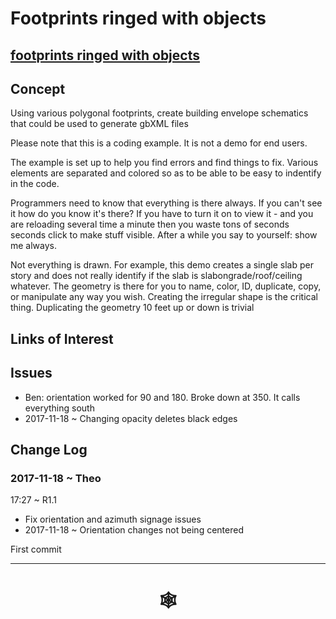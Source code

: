 

# Footprints ringed with objects

## [footprints ringed with objects]( http://www.ladybug.tools/spider/cookbook/footprints-ringed-with-objects/footprints-ringed-with-objects.html )


## Concept

Using various polygonal footprints, create building envelope schematics that could be used to generate gbXML files

Please note that this is a coding example. It is not a demo for end users.

The example is set up to help you find errors and find things to fix. Various elements are separated and colored so as to be able to be easy to indentify in the code.

Programmers need to know that everything is there always. If you can't see it how do you know it's there? If you have to turn it on to view it - and you are reloading several time a minute then you waste tons of seconds seconds click to make stuff visible. After a while you say to yourself: show me always.

Not everything is drawn. For example, this demo creates a single slab per story and does not really identify if the slab is slabongrade/roof/ceiling whatever. The geometry is there for you to name, color, ID, duplicate, copy, or manipulate any way you wish. Creating the irregular shape is the critical thing. Duplicating the geometry 10 feet up  or down is trivial 





## Links of Interest



## Issues

* Ben: orientation worked for 90 and 180. Broke down at 350. It calls everything south
* 2017-11-18 ~ Changing opacity deletes black edges
 

## Change Log

### 2017-11-18 ~ Theo

17:27 ~ R1.1

* Fix orientation and azimuth signage issues
* 2017-11-18 ~ Orientation changes not being centered

First commit

***


# <center title="hello!" ><a href=javascript:window.scrollTo(0,0); style=text-decoration:none; > &#x1f578; </a></center>